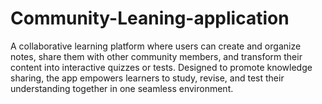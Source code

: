 # Community-Leaning-application
A collaborative learning platform where users can create and organize notes, share them with other community members, and transform their content into interactive quizzes or tests. Designed to promote knowledge sharing, the app empowers learners to study, revise, and test their understanding together in one seamless environment.
